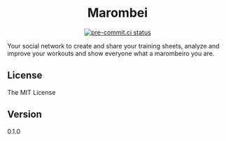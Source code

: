 <h1 align="center">Marombei</h1>

<p align="center">
  <a href="https://results.pre-commit.ci/latest/github/DaniloMartoCarvalho/marombei/master">
    <img src="https://results.pre-commit.ci/badge/github/DaniloMartoCarvalho/marombei/master.svg" alt="pre-commit.ci status" />
  </a>
</p>

<p>Your social network to create and share your training sheets, analyze and improve your workouts and show everyone what a marombeiro you are.</p>

<h2>License</h2>

<p>The MIT License</p>

<h2>Version</h2>

<p>0.1.0</p>

